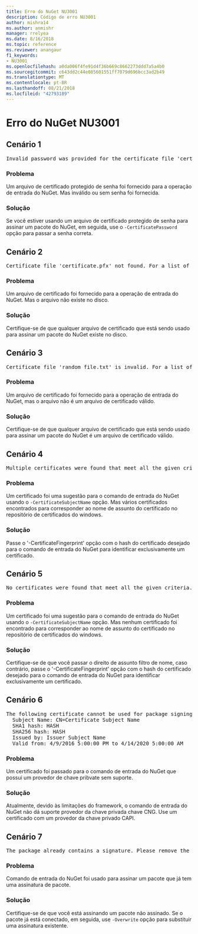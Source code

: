 ```yaml
---
title: Erro do NuGet NU3001
description: Código de erro NU3001
author: mishra14
ms.author: anmishr
manager: rrelyea
ms.date: 8/16/2018
ms.topic: reference
ms.reviewer: anangaur
f1_keywords:
- NU3001
ms.openlocfilehash: a0da006f4fe91d4f36b669c8662273ddd7a5a4b0
ms.sourcegitcommit: c643dd2c44e085601551ff7079d696bcc3ad2b49
ms.translationtype: MT
ms.contentlocale: pt-BR
ms.lasthandoff: 08/21/2018
ms.locfileid: "42793189"
---
```

# <a name="nuget-error-nu3001"></a>Erro do NuGet NU3001

## <a name="scenario-1"></a>Cenário 1

<pre>Invalid password was provided for the certificate file 'certificate.pfx'. Please provide a valid password using the '-CertificatePassword' option.</pre>

### <a name="issue"></a>Problema

Um arquivo de certificado protegido de senha foi fornecido para a operação de entrada do NuGet. Mas inválido ou sem senha foi fornecida.


### <a name="solution"></a>Solução

Se você estiver usando um arquivo de certificado protegido de senha para assinar um pacote do NuGet, em seguida, use o `-CertificatePassword` opção para passar a senha correta.



## <a name="scenario-2"></a>Cenário 2

<pre>Certificate file 'certificate.pfx' not found. For a list of accepted ways to provide a certificate, please visit https://docs.nuget.org/docs/reference/command-line-reference.</pre>

### <a name="issue"></a>Problema

Um arquivo de certificado foi fornecido para a operação de entrada do NuGet. Mas o arquivo não existe no disco.


### <a name="solution"></a>Solução

Certifique-se de que qualquer arquivo de certificado que está sendo usado para assinar um pacote do NuGet existe no disco.



## <a name="scenario-3"></a>Cenário 3

<pre>Certificate file 'random_file.txt' is invalid. For a list of accepted ways to provide a certificate, please visit https://docs.nuget.org/docs/reference/command-line-reference.</pre>

### <a name="issue"></a>Problema

Um arquivo de certificado foi fornecido para a operação de entrada do NuGet, mas o arquivo não é um arquivo de certificado válido.


### <a name="solution"></a>Solução

Certifique-se de que qualquer arquivo de certificado que está sendo usado para assinar um pacote do NuGet é um arquivo de certificado válido.



## <a name="scenario-4"></a>Cenário 4

<pre>Multiple certificates were found that meet all the given criteria. Use the '-CertificateFingerprint' option with the hash of the desired certificate.</pre>

### <a name="issue"></a>Problema

Um certificado foi uma sugestão para o comando de entrada do NuGet usando o `-CertificateSubjectName` opção. Mas vários certificados encontrados para corresponder ao nome de assunto do certificado no repositório de certificados do windows.


### <a name="solution"></a>Solução

Passe o '-CertificateFingerprint' opção com o hash do certificado desejado para o comando de entrada do NuGet para identificar exclusivamente um certificado.



## <a name="scenario-5"></a>Cenário 5

<pre>No certificates were found that meet all the given criteria. For a list of accepted ways to provide a certificate, please visit https://docs.nuget.org/docs/reference/command-line-reference.</pre>

### <a name="issue"></a>Problema

Um certificado foi uma sugestão para o comando de entrada do NuGet usando o `-CertificateSubjectName` opção. Mas nenhum certificado foi encontrado para corresponder ao nome de assunto do certificado no repositório de certificados do windows.


### <a name="solution"></a>Solução

Certifique-se de que você passar o direito de assunto filtro de nome, caso contrário, passe o '-CertificateFingerprint' opção com o hash do certificado desejado para o comando de entrada do NuGet para identificar exclusivamente um certificado.



## <a name="scenario-6"></a>Cenário 6

<pre>The following certificate cannot be used for package signing as the private key provider is unsupported:
  Subject Name: CN=Certificate Subject Name
  SHA1 hash: HASH
  SHA256 hash: HASH
  Issued by: Issuer Subject Name
  Valid from: 4/9/2016 5:00:00 PM to 4/14/2020 5:00:00 AM</pre>

### <a name="issue"></a>Problema

Um certificado foi passado para o comando de entrada do NuGet que possui um provedor de chave pribvate sem suporte. 


### <a name="solution"></a>Solução

Atualmente, devido às limitações do framework, o comando de entrada do NuGet não dá suporte provedor da chave privada chave CNG. Use um certificado com um provedor da chave privado CAPI.



## <a name="scenario-7"></a>Cenário 7

<pre>The package already contains a signature. Please remove the existing signature before adding a new signature.</pre>

### <a name="issue"></a>Problema

Comando de entrada do NuGet foi usado para assinar um pacote que já tem uma assinatura de pacote.


### <a name="solution"></a>Solução

Certifique-se de que você está assinando um pacote não assinado. Se o pacote já está conectado, em seguida, use `-Overwrite` opção para substituir uma assinatura existente.


